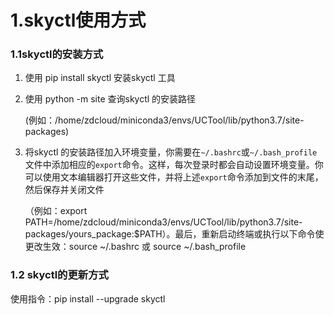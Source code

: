 # 1.skyctl使用方式

### 1.1skyctl的安装方式

1) 使用 pip install skyctl 安装skyctl 工具

2) 使用 python -m site 查询skyctl 的安装路径

   (例如：/home/zdcloud/miniconda3/envs/UCTool/lib/python3.7/site-packages)

3) 将skyctl 的安装路径加入环境变量，你需要在`~/.bashrc`或`~/.bash_profile`文件中添加相应的`export`命令。这样，每次登录时都会自动设置环境变量。你可以使用文本编辑器打开这些文件，并将上述`export`命令添加到文件的末尾，然后保存并关闭文件

   （例如：export PATH=/home/zdcloud/miniconda3/envs/UCTool/lib/python3.7/site-packages/yours_package:$PATH）。最后，重新启动终端或执行以下命令使更改生效：source ~/.bashrc 或 source ~/.bash_profile

### 1.2 skyctl的更新方式

使用指令：pip install --upgrade skyctl 


